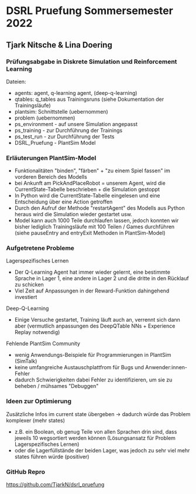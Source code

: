 # DSRL Pruefung Sommersemester 2022
## Tjark Nitsche & Lina Doering
### Prüfungsabgabe in Diskrete Simulation und Reinforcement Learning

Dateien:

- agents: agent, q-learning agent, (deep-q-learning)
- qtables: q_tables aus Trainingsruns (siehe Dokumentation der Trainingsläufe)
- plantsim: Schnittstelle (uebernommen)
- problem (uebernommen)
- ps_environment - auf unsere Simulation angepasst
- ps_training - zur Durchführung der Trainings
- ps_test_run - zur Durchführung der Tests
- DSRL_Pruefung - PlantSim Model

### Erläuterungen PlantSim-Model
- Funktionalitäten "binden", "färben" + "zu einem Spiel fassen" im vorderen Bereich des Modells
- bei Ankunft am PickAndPlaceRobot = unserem Agent, wird die CurrentState-Tabelle beschrieben + die Simulation gestoppt
- In Python wird die CurrentState-Tabelle eingelesen und eine Entscheidung über eine Action getroffen 
- Durch den Aufruf der Methode "restartAgent" des Modells aus Python heraus wird die Simulation wieder gestartet usw.
- Model kann auch 1000 Teile durchlaufen lassen, jedoch konnten wir bisher lediglich Trainingsläufe mit 100 Teilen / Games durchführen (siehe pauseEntry and entryExit Methoden in PlantSim-Model)

### Aufgetretene Probleme

Lagerspezifisches Lernen

- Der Q-Learning Agent hat immer wieder gelernt, eine bestimmte Sprache in Lager 1, eine andere in Lager 2 und die dritte in den Rücklauf zu schicken
- Viel Zeit auf Anpassungen in der Reward-Funktion dahingehend investiert

Deep-Q-Learning
- Einige Versuche gestartet, Training läuft auch an, verrennt sich dann aber (vermutlich anpassungen des DeepQTable NNs + Experience Replay notwendig)

Fehlende PlantSim Community
- wenig Anwendungs-Beispiele für Programmierungen in PlantSim (SimTalk)
- keine umfangreiche Austauschplattfrom für Bugs und Anwender:innen-Fehler
- dadurch Schwierigkeiten dabei Fehler zu identifizieren, um sie zu beheben / mühsames "Debuggen"

### Ideen zur Optimierung

Zusätzliche Infos im current state übergeben → dadurch würde das Problem komplexer (mehr states)
- z.B. ein Boolean, ob genug Teile von allen Sprachen drin sind, dass jeweils 10 wegsortiert werden können (Lösungsansatz für Problem Lagerspezifisches Lernen)
- oder die Lagerfüllstände der beiden Lager, was jedoch zu sehr viel mehr states führen würde (positiver)

### GitHub Repro
https://github.com/TjarkN/dsrl_pruefung 